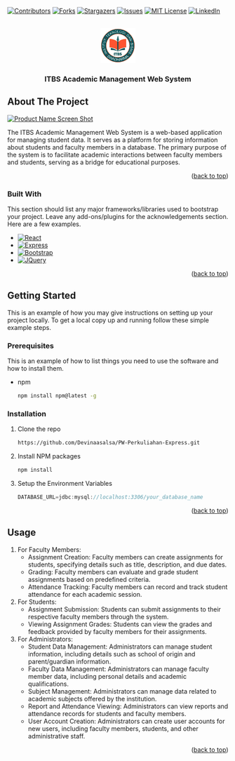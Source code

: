 <a name="readme-top"></a>


[![Contributors][contributors-shield]][contributors-url]
[![Forks][forks-shield]][forks-url]
[![Stargazers][stars-shield]][stars-url]
[![Issues][issues-shield]][issues-url]
[![MIT License][license-shield]][license-url]
[![LinkedIn][linkedin-shield]][linkedin-url]



<!-- PROJECT LOGO -->
<br />
<div align="center">
  <a href="https://github.com/Devinaasalsa/PW-Perkuliahan-Express">
    <img src="public/images/logo.png" alt="Logo" width="80" height="80">
  </a>

  <h3 align="center">ITBS Academic Management Web System</h3>

</div>



<!-- ABOUT THE PROJECT -->
## About The Project

[![Product Name Screen Shot][product-screenshot]](https://example.com)

The ITBS Academic Management Web System is a web-based application for managing student data. It serves as a platform for storing information about students and faculty members in a database. The primary purpose of the system is to facilitate academic interactions between faculty members and students, serving as a bridge for educational purposes.

<p align="right">(<a href="#readme-top">back to top</a>)</p>



### Built With

This section should list any major frameworks/libraries used to bootstrap your project. Leave any add-ons/plugins for the acknowledgements section. Here are a few examples.

* [![React][React.js]][React-url]
* [![Express][Express.com]][Express-url]
* [![Bootstrap][Bootstrap.com]][Bootstrap-url]
* [![JQuery][JQuery.com]][JQuery-url]

<p align="right">(<a href="#readme-top">back to top</a>)</p>



<!-- GETTING STARTED -->
## Getting Started

This is an example of how you may give instructions on setting up your project locally.
To get a local copy up and running follow these simple example steps.

### Prerequisites

This is an example of how to list things you need to use the software and how to install them.
* npm
  ```sh
  npm install npm@latest -g
  ```

### Installation


1. Clone the repo
   ```sh
   https://github.com/Devinaasalsa/PW-Perkuliahan-Express.git
   ```
2. Install NPM packages
   ```sh
   npm install
   ```
3. Setup the Environment Variables
   ```js
   DATABASE_URL=jdbc:mysql://localhost:3306/your_database_name
   ```

<p align="right">(<a href="#readme-top">back to top</a>)</p>



<!-- USAGE EXAMPLES -->
## Usage

1. For Faculty Members:
   *  Assignment Creation: Faculty members can create assignments for students, specifying details such as title, description, and due dates.
   *  Grading: Faculty members can evaluate and grade student assignments based on predefined criteria.
   *  Attendance Tracking: Faculty members can record and track student attendance for each academic session.
2. For Students:
   *  Assignment Submission: Students can submit assignments to their respective faculty members through the system.
   *  Viewing Assignment Grades: Students can view the grades and feedback provided by faculty members for their assignments.
3. For Administrators:
    *  Student Data Management: Administrators can manage student information, including details such as school of origin and parent/guardian information.
    *  Faculty Data Management: Administrators can manage faculty member data, including personal details and academic qualifications.
    *  Subject Management: Administrators can manage data related to academic subjects offered by the institution.
    *  Report and Attendance Viewing: Administrators can view reports and attendance records for students and faculty members.
    *  User Account Creation: Administrators can create user accounts for new users, including faculty members, students, and other administrative staff.
   
<p align="right">(<a href="#readme-top">back to top</a>)</p>



<!-- MARKDOWN LINKS & IMAGES -->
<!-- https://www.markdownguide.org/basic-syntax/#reference-style-links -->
[contributors-shield]: https://img.shields.io/github/contributors/othneildrew/Best-README-Template.svg?style=for-the-badge
[contributors-url]: https://github.com/Devinaasalsa/PW-Perkuliahan-Express/graphs/contributors
[forks-shield]: https://img.shields.io/github/forks/othneildrew/Best-README-Template.svg?style=for-the-badge
[forks-url]: https://github.com/othneildrew/Best-README-Template/network/members
[stars-shield]: https://img.shields.io/github/stars/othneildrew/Best-README-Template.svg?style=for-the-badge
[stars-url]: https://github.com/othneildrew/Best-README-Template/stargazers
[issues-shield]: https://img.shields.io/github/issues/othneildrew/Best-README-Template.svg?style=for-the-badge
[issues-url]: https://github.com/othneildrew/Best-README-Template/issues
[license-shield]: https://img.shields.io/github/license/othneildrew/Best-README-Template.svg?style=for-the-badge
[license-url]: https://github.com/othneildrew/Best-README-Template/blob/master/LICENSE.txt
[linkedin-shield]: https://img.shields.io/badge/-LinkedIn-black.svg?style=for-the-badge&logo=linkedin&colorB=555
[linkedin-url]: https://linkedin.com/in/othneildrew
[product-screenshot]: images/screenshot.png
[Next.js]: https://img.shields.io/badge/next.js-000000?style=for-the-badge&logo=nextdotjs&logoColor=white
[Next-url]: https://nextjs.org/
[React.js]: https://img.shields.io/badge/React-20232A?style=for-the-badge&logo=react&logoColor=61DAFB
[React-url]: https://reactjs.org/
[Vue.js]: https://img.shields.io/badge/Vue.js-35495E?style=for-the-badge&logo=vuedotjs&logoColor=4FC08D
[Vue-url]: https://vuejs.org/
[Angular.io]: https://img.shields.io/badge/Angular-DD0031?style=for-the-badge&logo=angular&logoColor=white
[Angular-url]: https://angular.io/
[Svelte.dev]: https://img.shields.io/badge/Svelte-4A4A55?style=for-the-badge&logo=svelte&logoColor=FF3E00
[Svelte-url]: https://svelte.dev/
[Express.com]: https://img.shields.io/badge/Expresss-FFFFFF?style=for-the-badge&logo=express&logoColor=grey
[Express-url]: https://expressjs.com/
[Bootstrap.com]: https://img.shields.io/badge/Bootstrap-563D7C?style=for-the-badge&logo=bootstrap&logoColor=white
[Bootstrap-url]: https://getbootstrap.com
[JQuery.com]: https://img.shields.io/badge/jQuery-0769AD?style=for-the-badge&logo=jquery&logoColor=white
[JQuery-url]: https://jquery.com 
